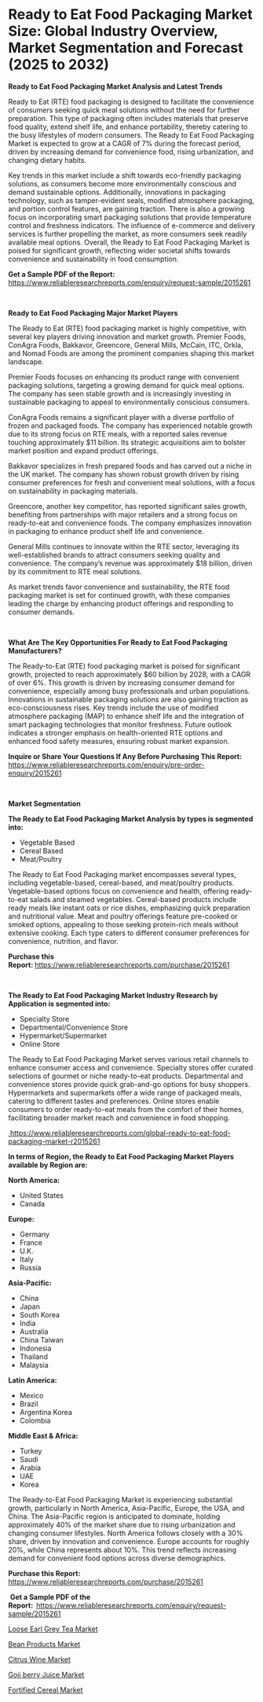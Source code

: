 <p><h1>Ready to Eat Food Packaging Market Size: Global Industry Overview, Market Segmentation and Forecast (2025 to 2032)</h1></p><p><strong>Ready to Eat Food Packaging Market Analysis and Latest Trends</strong></p>
<p><p>Ready to Eat (RTE) food packaging is designed to facilitate the convenience of consumers seeking quick meal solutions without the need for further preparation. This type of packaging often includes materials that preserve food quality, extend shelf life, and enhance portability, thereby catering to the busy lifestyles of modern consumers. The Ready to Eat Food Packaging Market is expected to grow at a CAGR of 7% during the forecast period, driven by increasing demand for convenience food, rising urbanization, and changing dietary habits.</p><p>Key trends in this market include a shift towards eco-friendly packaging solutions, as consumers become more environmentally conscious and demand sustainable options. Additionally, innovations in packaging technology, such as tamper-evident seals, modified atmosphere packaging, and portion control features, are gaining traction. There is also a growing focus on incorporating smart packaging solutions that provide temperature control and freshness indicators. The influence of e-commerce and delivery services is further propelling the market, as more consumers seek readily available meal options. Overall, the Ready to Eat Food Packaging Market is poised for significant growth, reflecting wider societal shifts towards convenience and sustainability in food consumption.</p></p>
<p><strong>Get a Sample PDF of the Report:&nbsp;</strong> <a href="https://www.reliableresearchreports.com/enquiry/request-sample/2015261?utm_campaign=83&utm_medium=2&utm_source=Github&utm_content=ia&utm_term=14022025&utm_id=ready-to-eat-food-packaging">https://www.reliableresearchreports.com/enquiry/request-sample/2015261</a></p>
<p>&nbsp;</p>
<p><strong>Ready to Eat Food Packaging Major Market Players</strong></p>
<p><p>The Ready to Eat (RTE) food packaging market is highly competitive, with several key players driving innovation and market growth. Premier Foods, ConAgra Foods, Bakkavor, Greencore, General Mills, McCain, ITC, Orkla, and Nomad Foods are among the prominent companies shaping this market landscape.</p><p>Premier Foods focuses on enhancing its product range with convenient packaging solutions, targeting a growing demand for quick meal options. The company has seen stable growth and is increasingly investing in sustainable packaging to appeal to environmentally conscious consumers.</p><p>ConAgra Foods remains a significant player with a diverse portfolio of frozen and packaged foods. The company has experienced notable growth due to its strong focus on RTE meals, with a reported sales revenue touching approximately $11 billion. Its strategic acquisitions aim to bolster market position and expand product offerings.</p><p>Bakkavor specializes in fresh prepared foods and has carved out a niche in the UK market. The company has shown robust growth driven by rising consumer preferences for fresh and convenient meal solutions, with a focus on sustainability in packaging materials.</p><p>Greencore, another key competitor, has reported significant sales growth, benefiting from partnerships with major retailers and a strong focus on ready-to-eat and convenience foods. The company emphasizes innovation in packaging to enhance product shelf life and convenience.</p><p>General Mills continues to innovate within the RTE sector, leveraging its well-established brands to attract consumers seeking quality and convenience. The company’s revenue was approximately $18 billion, driven by its commitment to RTE meal solutions.</p><p>As market trends favor convenience and sustainability, the RTE food packaging market is set for continued growth, with these companies leading the charge by enhancing product offerings and responding to consumer demands.</p></p>
<p>&nbsp;</p>
<p><strong>What Are The Key Opportunities For Ready to Eat Food Packaging Manufacturers?</strong></p>
<p><p>The Ready-to-Eat (RTE) food packaging market is poised for significant growth, projected to reach approximately $60 billion by 2028, with a CAGR of over 6%. This growth is driven by increasing consumer demand for convenience, especially among busy professionals and urban populations. Innovations in sustainable packaging solutions are also gaining traction as eco-consciousness rises. Key trends include the use of modified atmosphere packaging (MAP) to enhance shelf life and the integration of smart packaging technologies that monitor freshness. Future outlook indicates a stronger emphasis on health-oriented RTE options and enhanced food safety measures, ensuring robust market expansion.</p></p>
<p><strong>Inquire or Share Your Questions If Any Before Purchasing This Report:</strong> <a href="https://www.reliableresearchreports.com/enquiry/pre-order-enquiry/2015261?utm_campaign=83&utm_medium=2&utm_source=Github&utm_content=ia&utm_term=14022025&utm_id=ready-to-eat-food-packaging">https://www.reliableresearchreports.com/enquiry/pre-order-enquiry/2015261</a></p>
<p>&nbsp;</p>
<p><strong>Market Segmentation</strong></p>
<p><strong>The Ready to Eat Food Packaging Market Analysis by types is segmented into:</strong></p>
<p><ul><li>Vegetable Based</li><li>Cereal Based</li><li>Meat/Poultry</li></ul></p>
<p><p>The Ready to Eat Food Packaging market encompasses several types, including vegetable-based, cereal-based, and meat/poultry products. Vegetable-based options focus on convenience and health, offering ready-to-eat salads and steamed vegetables. Cereal-based products include ready meals like instant oats or rice dishes, emphasizing quick preparation and nutritional value. Meat and poultry offerings feature pre-cooked or smoked options, appealing to those seeking protein-rich meals without extensive cooking. Each type caters to different consumer preferences for convenience, nutrition, and flavor.</p></p>
<p><strong>Purchase this Report:&nbsp;</strong><a href="https://www.reliableresearchreports.com/purchase/2015261?utm_campaign=83&utm_medium=2&utm_source=Github&utm_content=ia&utm_term=14022025&utm_id=ready-to-eat-food-packaging">https://www.reliableresearchreports.com/purchase/2015261</a></p>
<p>&nbsp;</p>
<p><strong>The Ready to Eat Food Packaging Market Industry Research by Application is segmented into:</strong></p>
<p><ul><li>Specialty Store</li><li>Departmental/Convenience Store</li><li>Hypermarket/Supermarket</li><li>Online Store</li></ul></p>
<p><p>The Ready to Eat Food Packaging Market serves various retail channels to enhance consumer access and convenience. Specialty stores offer curated selections of gourmet or niche ready-to-eat products. Departmental and convenience stores provide quick grab-and-go options for busy shoppers. Hypermarkets and supermarkets offer a wide range of packaged meals, catering to different tastes and preferences. Online stores enable consumers to order ready-to-eat meals from the comfort of their homes, facilitating broader market reach and convenience in food shopping.</p></p>
<p><a href="https://www.reliableresearchreports.com/global-ready-to-eat-food-packaging-market-r2015261?utm_campaign=83&utm_medium=2&utm_source=Github&utm_content=ia&utm_term=14022025&utm_id=ready-to-eat-food-packaging">&nbsp;https://www.reliableresearchreports.com/global-ready-to-eat-food-packaging-market-r2015261</a></p>
<p><strong>In terms of Region, the Ready to Eat Food Packaging Market Players available by Region are:</strong></p>
<p>
    <p> <strong> North America: </strong>
        <ul>
            <li>United States</li>
            <li>Canada</li>
        </ul>
        </p> 
    <p> <strong> Europe: </strong>
        <ul>
            <li>Germany</li>
            <li>France</li>
            <li>U.K.</li>
            <li>Italy</li>
            <li>Russia</li>
        </ul>
        </p> 
    <p> <strong> Asia-Pacific: </strong>
        <ul>
            <li>China</li>
            <li>Japan</li>
            <li>South Korea</li>
            <li>India</li>
            <li>Australia</li>
            <li>China Taiwan</li>
            <li>Indonesia</li>
            <li>Thailand</li>
            <li>Malaysia</li>
        </ul>
        </p> 
    <p> <strong> Latin America: </strong>
        <ul>
            <li>Mexico</li>
            <li>Brazil</li>
            <li>Argentina Korea</li>
            <li>Colombia</li>
        </ul>
        </p> 
    <p> <strong> Middle East & Africa: </strong>
        <ul>
            <li>Turkey</li>
            <li>Saudi</li>
            <li>Arabia</li>
            <li>UAE</li>
            <li>Korea</li>
        </ul>
    </p>
    </p>
<p><p>The Ready-to-Eat Food Packaging Market is experiencing substantial growth, particularly in North America, Asia-Pacific, Europe, the USA, and China. The Asia-Pacific region is anticipated to dominate, holding approximately 40% of the market share due to rising urbanization and changing consumer lifestyles. North America follows closely with a 30% share, driven by innovation and convenience. Europe accounts for roughly 20%, while China represents about 10%. This trend reflects increasing demand for convenient food options across diverse demographics.</p></p>
<p><strong>Purchase this Report: </strong><a href="https://www.reliableresearchreports.com/purchase/2015261?utm_campaign=83&utm_medium=2&utm_source=Github&utm_content=ia&utm_term=14022025&utm_id=ready-to-eat-food-packaging">https://www.reliableresearchreports.com/purchase/2015261</a></p>
<p>&nbsp;<strong>Get a Sample PDF of the Report:&nbsp;&nbsp;</strong><a href="https://www.reliableresearchreports.com/enquiry/request-sample/2015261?utm_campaign=83&utm_medium=2&utm_source=Github&utm_content=ia&utm_term=14022025&utm_id=ready-to-eat-food-packaging">https://www.reliableresearchreports.com/enquiry/request-sample/2015261</a></p>
<p><strong></strong></p>
<p><p><a href="https://github.com/gyenesephacy/Market-Research-Report-List-1/blob/main/loose-earl-grey-tea-market.md?utm_campaign=83&utm_medium=2&utm_source=Github&utm_content=ia&utm_term=14022025&utm_id=ready-to-eat-food-packaging">Loose Earl Grey Tea Market</a></p><p><a href="https://github.com/kaddahblejc/Market-Research-Report-List-1/blob/main/bean-products-market.md?utm_campaign=83&utm_medium=2&utm_source=Github&utm_content=ia&utm_term=14022025&utm_id=ready-to-eat-food-packaging">Bean Products Market</a></p><p><a href="https://github.com/pidlisseas/Market-Research-Report-List-1/blob/main/citrus-wine-market.md?utm_campaign=83&utm_medium=2&utm_source=Github&utm_content=ia&utm_term=14022025&utm_id=ready-to-eat-food-packaging">Citrus Wine Market</a></p><p><a href="https://github.com/chkrselia/Market-Research-Report-List-1/blob/main/goji-berry-juice-market.md?utm_campaign=83&utm_medium=2&utm_source=Github&utm_content=ia&utm_term=14022025&utm_id=ready-to-eat-food-packaging">Goji berry Juice Market</a></p><p><a href="https://github.com/tsininazzy/Market-Research-Report-List-1/blob/main/fortified-cereal-market.md?utm_campaign=83&utm_medium=2&utm_source=Github&utm_content=ia&utm_term=14022025&utm_id=ready-to-eat-food-packaging">Fortified Cereal Market</a></p></p>